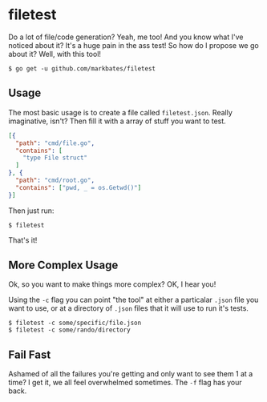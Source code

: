 # filetest

Do a lot of file/code generation? Yeah, me too! And you know what I've noticed about it? It's a huge pain in the ass test! So how do I propose we go about it? Well, with this tool!

```text
$ go get -u github.com/markbates/filetest
```

## Usage

The most basic usage is to create a file called `filetest.json`. Really imaginative, isn't? Then fill it with a array of stuff you want to test.

```json
[{
  "path": "cmd/file.go",
  "contains": [
    "type File struct"
  ]
}, {
  "path": "cmd/root.go",
  "contains": ["pwd, _ = os.Getwd()"]
}]
```

Then just run:

```
$ filetest
```

That's it!

## More Complex Usage

Ok, so you want to make things more complex? OK, I hear you!

Using the `-c` flag you can point "the tool" at either a particalar `.json` file you want to use, or at a directory of `.json` files that it will use to run it's tests.

```text
$ filetest -c some/specific/file.json
$ filetest -c some/rando/directory
```

## Fail Fast

Ashamed of all the failures you're getting and only want to see them 1 at a time? I get it, we all feel overwhelmed sometimes. The `-f` flag has your back.
